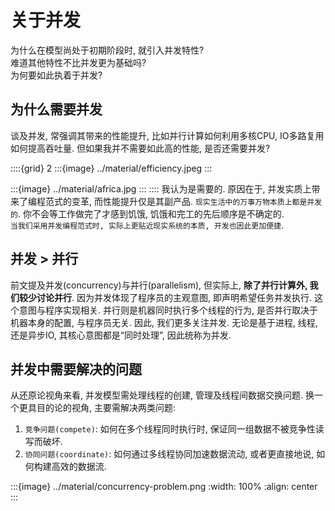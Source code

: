 # 关于并发

为什么在模型尚处于初期阶段时, 就引入并发特性?   
难道其他特性不比并发更为基础吗?   
为何要如此执着于并发? 

## 为什么需要并发

谈及并发, 常强调其带来的性能提升, 比如并行计算如何利用多核CPU, IO多路复用如何提高吞吐量. 但如果我并不需要如此高的性能, 是否还需要并发?   

::::{grid} 2
:::{image} ../material/efficiency.jpeg
:::

:::{image} ../material/africa.jpg
:::
::::
我认为是需要的. 原因在于, 并发实质上带来了编程范式的变革, 而性能提升仅是其副产品. `现实生活中的万事万物本质上都是并发的`. 你不会等工作做完了才感到饥饿, 饥饿和完工的先后顺序是不确定的. \
`当我们采用并发编程范式时, 实际上更贴近现实系统的本质, 开发也因此更加便捷`. 

## 并发 > 并行

前文提及并发(concurrency)与并行(parallelism), 但实际上, **除了并行计算外, 我们较少讨论并行**. 因为并发体现了程序员的主观意图, 即声明希望任务并发执行. 这个意图与程序实现相关. 并行则是机器同时执行多个线程的行为, 是否并行取决于机器本身的配置, 与程序员无关. 因此, 我们更多关注并发. 无论是基于进程, 线程, 还是异步IO, 其核心意图都是“同时处理”, 因此统称为并发. 

## 并发中需要解决的问题

从还原论视角来看, 并发模型需处理线程的创建, 管理及线程间数据交换问题. 换一个更具目的论的视角, 主要需解决两类问题: 

1. `竞争问题(compete)`: 如何在多个线程同时执行时, 保证同一组数据不被竞争性读写而破坏.   
2. `协同问题(coordinate)`: 如何通过多线程协同加速数据流动, 或者更直接地说, 如何构建高效的数据流. 

:::{image} ../material/concurrency-problem.png
:width: 100%
:align: center
:::

